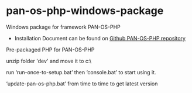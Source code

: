 # pan-os-php-windows-package
Windows package for framework PAN-OS-PHP


- Installation Document can be found on [Github PAN-OS-PHP repository](https://github.com/PaloAltoNetworks/pan-os-php/blob/main/Install%20PAN-OS-PHP.pdf)



Pre-packaged PHP for PAN-OS-PHP

unzip folder 'dev' and move it to c:\

run ‘run-once-to-setup.bat’ then ‘console.bat’ to start using it.

‘update-pan-os-php.bat’ from time to time to get latest version